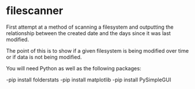 # filescanner

First attempt at a method of scanning a filesystem and outputting the relationship between the created date and the days since it was last modified. 

The point of this is to show if a given filesystem is being modified over time or if data is not being modified.

You will need Python as well as the following packages:

-pip install folderstats
-pip install matplotlib
-pip install PySimpleGUI

